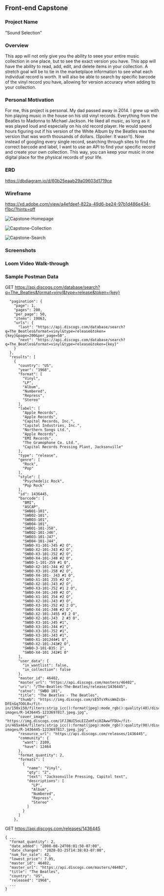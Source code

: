 ## Front-end Capstone

### Project Name
"Sound Selection"
### Overview
This app will not only give you the ability to seee your entire music collection in one place, but to see the exact version you have. This app will have the ability to read, add, edit, and delete items in your collection. A stretch goal will be to tie in the marketplace information to see what each individual record is worth. It will also be able to search by specific barcode of the vinyl record you have, allowing for version accuracy when adding to your collection.
### Personal Motivation
For me, this project is personal. My dad passed away in 2014. I grew up with him playing music in the house on his old vinyl records. Everything from the Beatles to Madonna to Michael Jackson. He liked all music, as long as it was played loud and especially on his old record player. He would spend hours figuring out if his version of the White Album by the Beatles was the version that was worth thousands of dollars. (Spoiler: It wasn't). Now instead of googling every single record, searching through sites to find the correct barcode and label, I want to use an API to find your specific record and create your own collection. This way, you can keep your music in one digital place for the physical records of your life. 
### ERD
https://dbdiagram.io/d/60b25eaab29a09603d1719ce
### Wireframe
https://xd.adobe.com/view/a4efdeef-822a-49d6-be24-97b1d486e434-f1bc/?hints=off

![Capstone-Homepage](https://user-images.githubusercontent.com/76854545/120740354-0ebe0b00-c4c1-11eb-85b9-4f3b0e9f9315.png)

![Capstone-Collection](https://user-images.githubusercontent.com/76854545/120740375-17164600-c4c1-11eb-8a3f-3d9297318c1e.png)

![Capstone-Search](https://user-images.githubusercontent.com/76854545/120740391-1978a000-c4c1-11eb-8f19-e07301b31af2.png)

### Screenshots
### Loom Video Walk-through

### Sample Postman Data

GET https://api.discogs.com/database/search?q=The_Beatles&format=vinyl&type=release&token={key}
```{
  "pagination": {
    "page": 1,
    "pages": 200,
    "per_page": 50,
    "items": 19863,
    "urls": {
      "last": "https://api.discogs.com/database/search?q=The_Beatles&format=vinyl&type=release&token={key}&page=200&per_page=50",
      "next": "https://api.discogs.com/database/search?q=The_Beatles&format=vinyl&type=release&token={key}"
    }
  },
  "results": [
    {
      "country": "US",
      "year": "1968",
      "format": [
        "Vinyl",
        "LP",
        "Album",
        "Numbered",
        "Repress",
        "Stereo"
      ],
      "label": [
        "Apple Records",
        "Apple Records",
        "Capitol Records, Inc.",
        "Capitol Industries, Inc.",
        "Northern Songs Ltd.",
        "Apple Records",
        "EMI Records",
        "The Gramophone Co. Ltd.",
        "Capitol Records Pressing Plant, Jacksonville"
      ],
      "type": "release",
      "genre": [
        "Rock",
        "Pop"
      ],
      "style": [
        "Psychedelic Rock",
        "Pop Rock"
      ],
      "id": 1436445,
      "barcode": [
        "BMI",
        "ASCAP",
        "SWBO1-101",
        "SWBO2-101",
        "SWBO3-101",
        "SWBO4-101",
        "SWBO1-101-J58",
        "SWBO2-101-J46",
        "SWBO3-101-J47",
        "SWBO4-101-J44",
        "SWBO-X1-101-J45 #2 O",
        "SWBO-X2-101-J43 #2 O",
        "SWBO-X3-101-J52 #2 O",
        "SWBO-X4-101-J48 #2 O",
        "SWBO-1-101-J59 #1 O",
        "SWBO-X2-101-J44 #2 O",
        "SWBO-X3-101-J58 #2 O",
        "SWBO-X4-101- J43 #1 O",
        "SWBO-X1-101 J55 #2 O",
        "SWBO-X2-101-J43 #2 O",
        "SWBO-X3-101-J52 #1 2 O",
        "SWBO-X4-101-J49 #2 O",
        "SWBO-X1-101 J54 #2 O",
        "SWBO-X2-101-J43 #3 O",
        "SWBO-X3-101-J52 #2 2 O",
        "SWBO-X4-101-J48 #2 O",
        "SWBO-X2-101-J455 #3 2 O",
        "SWBO-X2-101-J43  2 #3 O",
        "SWBO-X3-101-J45 #1",
        "SWBO-X3-101-J44 #1",
        "SWBO-X3-101-J52 #1",
        "SWBO-X3-101-J43 #1",
        "SWBO-X1-101J44#1 O",
        "SWBO-X2-101-J43#2 O",
        "SWBO-3-101-B35: 2",
        "SWBO-X4-101 J42#1 O"
      ],
      "user_data": {
        "in_wantlist": false,
        "in_collection": false
      },
      "master_id": 46402,
      "master_url": "https://api.discogs.com/masters/46402",
      "uri": "/The-Beatles-The-Beatles/release/1436445",
      "catno": "SWBO 101",
      "title": "The Beatles - The Beatles",
      "thumb": "https://img.discogs.com/sE5TsYRssWmZcQx-DFEnGq7OOL0=/fit-in/150x150/filters:strip_icc():format(jpeg):mode_rgb():quality(40)/discogs-images/R-1436445-1233697817.jpeg.jpg",
      "cover_image": "https://img.discogs.com/1FJJNUI5oLEIZxHfxi0ZAwwfFDU=/fit-in/465x464/filters:strip_icc():format(jpeg):mode_rgb():quality(90)/discogs-images/R-1436445-1233697817.jpeg.jpg",
      "resource_url": "https://api.discogs.com/releases/1436445",
      "community": {
        "want": 2109,
        "have": 12464
      },
      "format_quantity": 2,
      "formats": [
        {
          "name": "Vinyl",
          "qty": "2",
          "text": "Jacksonville Pressing, Capitol text",
          "descriptions": [
            "LP",
            "Album",
            "Numbered",
            "Repress",
            "Stereo"
          ]
        }
      ]
    },

```
GET https://api.discogs.com/releases/1436445
```
{ ...
  "format_quantity": 2,
  "date_added": "2008-08-24T08:01:50-07:00",
  "date_changed": "2020-03-25T14:38:03-07:00",
  "num_for_sale": 42,
  "lowest_price": 7.95,
  "master_id": 46402,
  "master_url": "https://api.discogs.com/masters/46402",
  "title": "The Beatles",
  "country": "US",
  "released": "1968",
  ...
}
